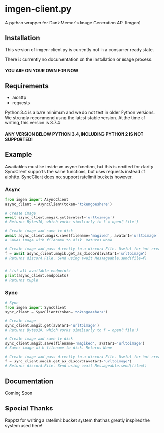 # imgen-client.py

A python wrapper for Dank Memer's Image Generation API (Imgen)

## Installation

This version of imgen-client.py is currently not in a consumer ready state. 

There is currently no documentation on the installation or usage process.

#### YOU ARE ON YOUR OWN FOR NOW

## Requirements
* aiohttp
* requests

Python 3.4 is a bare minimum and we do not test in older Python versions.
We strongly recommend using the latest stable version.
At the time of writing, this version is 3.7.4

#### ANY VERSION BELOW PYTHON 3.4, INCLUDING PYTHON 2 IS NOT SUPPORTED!

## Example
Awaitables must be inside an async function, but this is omitted for clarity.
SyncClient supports the same functions, but uses requests instead of aiohttp.
SyncClient does not support ratelimit buckets however.

### Async 
```python
from imgen import AsyncClient
async_client = AsyncClient(token='tokengoeshere')

# Create image
await async_client.magik.get(avatar1='urltoimage')
# Returns BytesIO, which works similiarly to f = open('file')

# Create image and save to disk
await async_client.magik.save(filename='magiked', avatar1='urltoimage')
# Saves image with filename to disk. Returns None

# Create image and pass directly to a discord File. Useful for bot creators
f = await async_client.magik.get_as_discord(avatar1='urltoimage')
# Returns discord.File. Send using await Messageable.send(file=f)


# List all available endpoints
print(async_client.endpoints)
# Returns tuple
```

### Sync
```python
# Sync
from imgen import SyncClient
sync_client = SyncClient(token='tokengoeshere')

# Create image
sync_client.magik.get(avatar1='urltoimage')
# Returns BytesIO, which works similiarly to f = open('file')

# Create image and save to disk
sync_client.magik.save(filename='magiked', avatar1='urltoimage')
# Saves image with filename to disk. Returns None

# Create image and pass directly to a discord File. Useful for bot creators
f = sync_client.magik.get_as_discord(avatar1='urltoimage')
# Returns discord.File. Send using await Messageable.send(file=f)
```

## Documentation
Coming Soon

## Special Thanks

Rapptz for writing a ratelimit bucket system that has greatly inspired the system used here!

